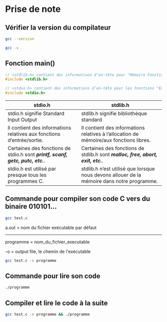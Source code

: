 # Prise de note

## Vérifier la version du compilateur

```zsh
gcc --version

gcc -v
```

## Fonction main()

```c
// <stdlib.h> contient des informations d’en-tête pour "Mémoire Fonctions", "Allocation/Libération".
#include <stdlib.h>

// <stdio.h> contient des informations d’en-tête pour les fonctions "Entrée/Sortie" liées au fichier.
#include <stdio.h>
```

| **stdio.h**                                                                    | **stdlib.h**                                                                               |
| ------------------------------------------------------------------------------ | ------------------------------------------------------------------------------------------ |
| stdio.h signifie Standard Input Output                                         | stdlib.h signifie bibliothèque standard                                                    |
| Il contient des informations relatives aux fonctions d’entrée/sortie.          | Il contient des informations relatives à l’allocation de mémoire/aux fonctions libres.     |
| Certaines des fonctions de stdio.h sont **_printf, scanf, getc, putc, etc._**. | Certaines des fonctions de stdlib.h sont **_malloc, free, abort, exit, etc._**.            |
| stdio.h est utilisé par presque tous les programmes C.                         | stdlib.h n’est utilisé que lorsque nous devons allouer de la mémoire dans notre programme. |

## Commande pour compiler son code C vers du binaire 010101…

```zsh
gcc test.c
```

a.out = nom du fichier exécutable par défaut

---

programme = nom_du_fichier_executable

-o = output file, le chemin de l'exécutable

```zsh
gcc test.c -o programme
```

## Commande pour lire son code

```zsh
./programme
```

## Compiler et lire le code à la suite

```zsh
gcc test.c -o programme && ./programme
```
